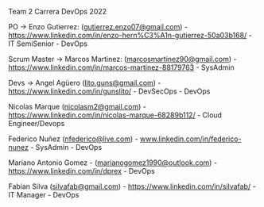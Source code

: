 Team 2 
Carrera DevOps 2022

PO -> Enzo Gutierrez: (gutierrez.enzo07@gmail.com) - https://www.linkedin.com/in/enzo-hern%C3%A1n-gutierrez-50a03b168/ - IT SemiSenior - DevOps

Scrum Master -> Marcos Martinez: (marcosmartinez90@gmail.com) - https://www.linkedin.com/in/marcos-martinez-88179763 - SysAdmin

Devs ->
Angel Agüero (lito.guns@gmail.com) - https://www.linkedin.com/in/gunslito/ - DevSecOps - DevOps

Nicolas Marque (nicolasm2@gmail.com) - https://www.linkedin.com/in/nicolas-marque-68289b112/ - Cloud Engineer/Devops

Federico Nuñez (nfederico@live.com) - www.linkedin.com/in/federico-nunez - SysAdmin - DevOps

Mariano Antonio Gomez - (marianogomez1990@outlook.com) - https://www.linkedin.com/in/dprex - DevOps

Fabian Silva (silvafab@gmail.com) - https://www.linkedin.com/in/silvafab/ - IT Manager - DevOps
